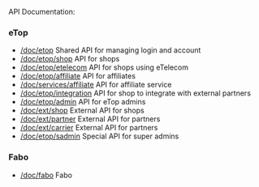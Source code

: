 API Documentation:

### eTop

- [/doc/etop](/doc/etop) Shared API for managing login and account
- [/doc/etop/shop](/doc/etop/shop) API for shops
- [/doc/etop/etelecom](/doc/etop/etelecom) API for shops using eTelecom
- [/doc/etop/affiliate](/doc/etop/affiliate) API for affiliates
- [/doc/services/affiliate](/doc/services/affiliate) API for affiliate service
- [/doc/etop/integration](/doc/etop/integration) API for shop to integrate with external partners
- [/doc/etop/admin](/doc/etop/admin) API for eTop admins
- [/doc/ext/shop](/doc/ext/shop) External API for shops
- [/doc/ext/partner](/doc/ext/partner) External API for partners
- [/doc/ext/carrier](/doc/ext/partnercarrier) External API for partners
- [/doc/etop/sadmin](/doc/etop/sadmin) Special API for super admins

### Fabo

- [/doc/fabo](/doc/fabo) Fabo

